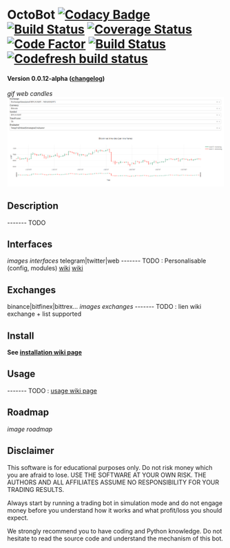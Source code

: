 # OctoBot [![Codacy Badge](https://api.codacy.com/project/badge/Grade/c83a127c42ba4a389ca86a92fba7c53c)](https://www.codacy.com/app/paul.bouquet/OctoBot?utm_source=github.com&amp;utm_medium=referral&amp;utm_content=Drakkar-Software/OctoBot&amp;utm_campaign=Badge_Grade) [![Build Status](https://api.travis-ci.org/Drakkar-Software/OctoBot.svg?branch=dev)](https://travis-ci.org/Drakkar-Software/OctoBot) [![Coverage Status](https://coveralls.io/repos/github/Drakkar-Software/OctoBot/badge.svg?branch=dev)](https://coveralls.io/github/Drakkar-Software/OctoBot?branch=dev) [![Code Factor](https://www.codefactor.io/repository/github/Drakkar-Software/OctoBot/badge)](https://www.codefactor.io/repository/github/Drakkar-Software/OctoBot/overview/dev) [![Build Status](https://semaphoreci.com/api/v1/herklos/OctoBot/branches/dev/shields_badge.svg)](https://semaphoreci.com/herklos/OctoBot) [![Codefresh build status]( https://g.codefresh.io/api/badges/build?repoOwner=Drakkar-Software&repoName=OctoBot&branch=dev&pipelineName=OctoBot&accountName=herklos_marketplace&type=cf-1)]( https://g.codefresh.io/repositories/Drakkar-Software/OctoBot/builds?filter=trigger:build;branch:dev;service:5b06a377435197b088b1757a~OctoBot)

#### Version 0.0.12-alpha ([changelog](https://github.com/Drakkar-Software/OctoBot/tree/dev/docs/CHANGELOG.md))

*gif web candles*
![Web Candles Screenshot](/docs/static/images/web_candle_screenshot.png)
## Description
------- TODO

## Interfaces
*images interfaces*
telegram|twitter|web
------- TODO : Personalisable (config, modules)
[wiki](https://github.com/Drakkar-Software/OctoBot/wiki/Configuration)
[wiki](https://github.com/Drakkar-Software/OctoBot/wiki/Customize-your-OctoBot)

## Exchanges
binance|bitfinex|bittrex...
*images exchanges*
------- TODO : lien wiki exchange + list supported

## Install
**See [installation wiki page](https://github.com/Drakkar-Software/OctoBot/wiki/Installation)**

## Usage
------- TODO : [usage wiki page](https://github.com/Drakkar-Software/OctoBot/wiki/Usage) 

## Roadmap
*image roadmap*
## Disclaimer
This software is for educational purposes only. Do not risk money which 
you are afraid to lose. USE THE SOFTWARE AT YOUR OWN RISK. THE AUTHORS 
AND ALL AFFILIATES ASSUME NO RESPONSIBILITY FOR YOUR TRADING RESULTS. 

Always start by running a trading bot in simulation mode and do not engage money
before you understand how it works and what profit/loss you should
expect.

We strongly recommend you to have coding and Python knowledge. Do not 
hesitate to read the source code and understand the mechanism of this bot.

